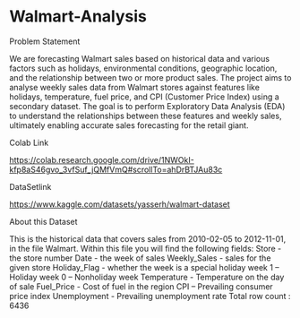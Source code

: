 # Walmart-Analysis

Problem Statement

We are forecasting Walmart sales based on historical data and various factors such as holidays, environmental conditions, geographic location, and the relationship between two or more product sales. The project aims to analyse weekly sales data from Walmart stores against features like holidays, temperature, fuel price, and CPI (Customer Price Index) using a secondary dataset. The goal is to perform Exploratory Data Analysis (EDA) to understand the relationships between these features and weekly sales, ultimately enabling accurate sales forecasting for the retail giant.

Colab Link 

https://colab.research.google.com/drive/1NWOkI-kfp8aS46gvo_3vfSuf_jQMfVmQ#scrollTo=ahDrBTJAu83c

DataSetlink 

https://www.kaggle.com/datasets/yasserh/walmart-dataset

About this Dataset

This is the historical data that covers sales from 2010-02-05 to 2012-11-01, in the file Walmart. Within this file you will find the following fields:
Store - the store number
Date - the week of sales
Weekly_Sales - sales for the given store
Holiday_Flag - whether the week is a special holiday week 1 – Holiday week 0 – Nonholiday week
Temperature - Temperature on the day of sale
Fuel_Price - Cost of fuel in the region
CPI – Prevailing consumer price index
Unemployment - Prevailing unemployment rate
Total row count : 6436
